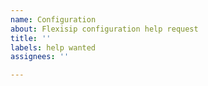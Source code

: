 ```yaml
---
name: Configuration
about: Flexisip configuration help request
title: ''
labels: help wanted
assignees: ''

---
```



